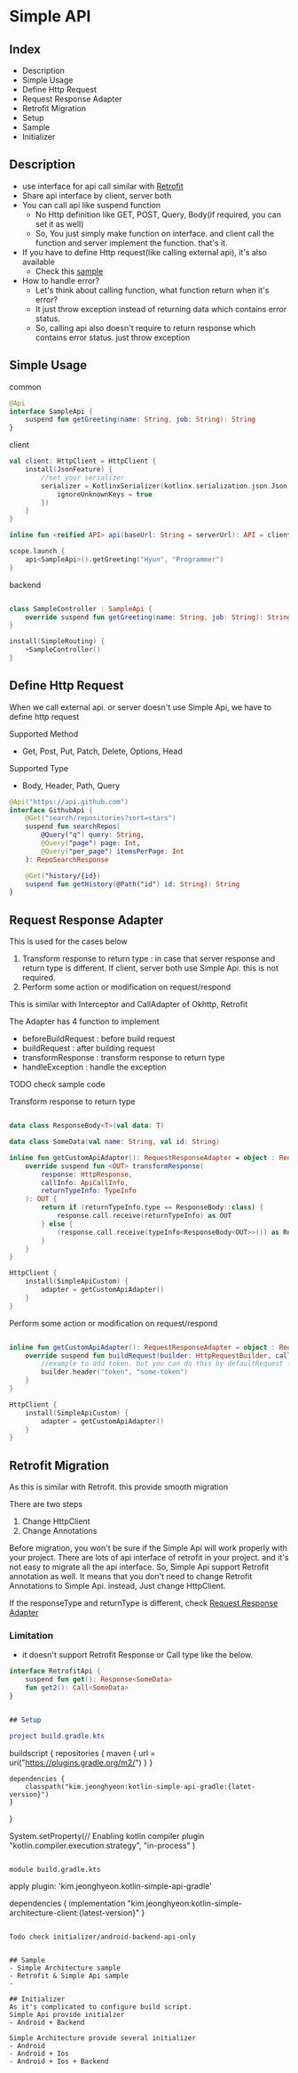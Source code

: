# Simple API

## Index
- Description
- Simple Usage
- Define Http Request
- Request Response Adapter
- Retrofit Migration
- Setup
- Sample
- Initializer

## Description
- use interface for api call similar with [Retrofit](https://square.github.io/retrofit/)
- Share api interface by client, server both
- You can call api like suspend function
    - No Http definition like GET, POST, Query, Body(if required, you can set it as well)
    - So, You just simply make function on interface. and client call the function and server implement the function. that's it.
- If you have to define Http request(like calling external api), it's also available
    - Check this [sample](https://github.com/dss99911/kotlin-simple-architecture/blob/master/sample/sample-base/src/commonMain/kotlin/kim/jeonghyeon/sample/api/GithubApi.kt)
- How to handle error?
    - Let's think about calling function, what function return when it's error?
    - It just throw exception instead of returning data which contains error status.
    - So, calling api also doesn't require to return response which contains error status. just throw exception

## Simple Usage

common
```kotlin
@Api
interface SampleApi {
    suspend fun getGreeting(name: String, job: String): String
}
```

client

```kotlin
val client: HttpClient = HttpClient {
    install(JsonFeature) {
        //set your serializer
        serializer = KotlinxSerializer(kotlinx.serialization.json.Json {
            ignoreUnknownKeys = true
        })
    }
}

inline fun <reified API> api(baseUrl: String = serverUrl): API = client.create(baseUrl)

scope.launch {
    api<SampleApi>().getGreeting("Hyun", "Programmer")
}

```

backend

```kotlin

class SampleController : SampleApi {
    override suspend fun getGreeting(name: String, job: String): String = "Hello $name($job)"
}

install(SimpleRouting) {
    +SampleController()
}

```

## Define Http Request
When we call external api. or server doesn't use Simple Api, we have to define http request

Supported Method
- Get, Post, Put, Patch, Delete, Options, Head

Supported Type
- Body, Header, Path, Query

```kotlin
@Api("https://api.github.com")
interface GithubApi {
    @Get("search/repositories?sort=stars")
    suspend fun searchRepos(
        @Query("q") query: String,
        @Query("page") page: Int,
        @Query("per_page") itemsPerPage: Int
    ): RepoSearchResponse

    @Get("history/{id})
    suspend fun getHistory(@Path("id") id: String): String
}
```

## Request Response Adapter
This is used for the cases below
1. Transform response to return type : in case that server response and return type is different. If client, server both use Simple Api. this is not required.
2. Perform some action or modification on request/respond

This is similar with Interceptor and CallAdapter of Okhttp, Retrofit

The Adapter has 4 function to implement
- beforeBuildRequest : before build request
- buildRequest : after building request
- transformResponse : transform response to return type
- handleException : handle the exception

TODO check sample code

Transform response to return type
```kotlin

data class ResponseBody<T>(val data: T)

data class SomeData(val name: String, val id: String)

inline fun getCustomApiAdapter(): RequestResponseAdapter = object : RequestResponseAdapter() {
    override suspend fun <OUT> transformResponse(
        response: HttpResponse,
        callInfo: ApiCallInfo,
        returnTypeInfo: TypeInfo
    ): OUT {
        return if (returnTypeInfo.type == ResponseBody::class) {
            response.call.receive(returnTypeInfo) as OUT
        } else {
            (response.call.receive(typeInfo<ResponseBody<OUT>>()) as ResponseBody<OUT>).data
        }
    }
}

HttpClient {
    install(SimpleApiCustom) {
        adapter = getCustomApiAdapter()
    }
}

```

Perform some action or modification on request/respond
```kotlin

inline fun getCustomApiAdapter(): RequestResponseAdapter = object : RequestResponseAdapter() {
    override suspend fun buildRequest(builder: HttpRequestBuilder, callInfo: ApiCallInfo) {
        //example to add token. but you can do this by defaultRequest feature of ktor
        builder.header("token", "some-token")
    }
}

HttpClient {
    install(SimpleApiCustom) {
        adapter = getCustomApiAdapter()
    }
}

```

## Retrofit Migration
As this is similar with Retrofit.
this provide smooth migration

There are two steps
1. Change HttpClient
2. Change Annotations

Before migration, you won't be sure if the Simple Api will work properly with your project.
There are lots of api interface of retrofit in your project. and it's not easy to migrate all the api interface.
So, Simple Api support Retrofit annotation as well.
It means that you don't need to change Retrofit Annotations to Simple Api.
instead, Just change HttpClient.

If the responseType and returnType is different, check [Request Response Adapter](#)

### Limitation
- it doesn't support Retrofit Response or Call type like the below.

```kotlin
interface RetrofitApi {
    suspend fun get(): Response<SomeData>
    fun get2(): Call<SomeData>
}


## Setup

project build.gradle.kts
```
buildscript {
    repositories {
        maven {
            url = uri("https://plugins.gradle.org/m2/")
        }
    }

    dependencies {
        classpath("kim.jeonghyeon:kotlin-simple-api-gradle:{latet-version}")
    }
}

System.setProperty(// Enabling kotlin compiler plugin
        "kotlin.compiler.execution.strategy",
        "in-process"
)
```

module build.gradle.kts
```
apply plugin: 'kim.jeonghyeon.kotlin-simple-api-gradle'

dependencies {
    implementation "kim.jeonghyeon:kotlin-simple-architecture-client:{latest-version}"
}

```

Todo check initializer/android-backend-api-only


## Sample
- Simple Architecture sample
- Retrofit & Simple Api sample
-

## Initializer
As it's complicated to configure build script.
Simple Api provide initialzer
- Android + Backend

Simple Architecture provide several initializer
- Android
- Android + Ios
- Android + Ios + Backend
